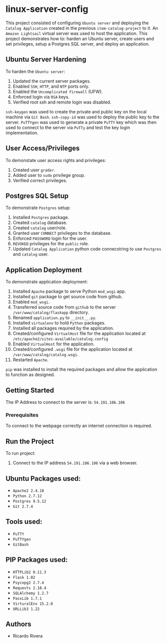 # linux-server-config
This project consisted of configuring `Ubuntu server` and deploying the `Catalog Application` created in the previous `item-catalog-project` to it. An `Amazon Lightsail` virtual server was used to host the application. This project demonstrates how to: harden an Ubuntu server, create users and set privileges, setup a Postgres SQL server, and  deploy an application.

## Ubuntu Server Hardening
To harden the `Ubuntu server`:
1) Updated the current server packages.
2) Enabled `SSH`, `HTTP`, and `NTP` ports only.
3) Enabled the `Uncomplicated Firewall` (UFW).
4) Enforced login via `RSA` keys.
5) Verified root ssh and remote login was disabled.

`ssh-keygen` was used to create the private and public key on the local machine via `Git Bash`. `ssh-copy-id` was used to deploy the public key to the server. `PuTTYgen` was used to generate a private `PuTTY` key which was then used to connect to the server via `PuTTy` and test the key login implementation.

## User Access/Privileges
To demonstate user access rights and privileges:
1) Created user `grader`.
2) Added user to `sudo` privilege group.
3) Verified correct privileges.

## Postgres SQL Setup
To demonstrate `Postgres` setup:
1) Installed `Postgres` package.
1) Created `catalog` database.
2) Created `catalog` user/role.
3) Granted user `CONNECT` privileges to the database.
4) Enforced `PASSWORD` login for the user.
5) `REVOKED` privileges for the `public` role.
6) Updated `Catalog Application` python code connecstring to use `Postgres` and `catalog` user.

## Application Deployment
To demonstrate application deployment:
1) Installed `Apache` package to serve Python `mod_wsgi` app.
2) Installed `git` package to get source code from github.
3) Enabled `mod_wsgi`.
4) Transferred source code from `github` to the server `/var/www/catalog/flaskapp` directory.
5) Renamed `application.py` to `__init__.py`.
6) Installed `virtualenv` to hold  `Python` packages.
7) Installed all packages required by the application.
8) Created/configured `VirtualHost` file for the application located at `/etc/apache2/sites-available/catalog.config`
9) Enabled `VirtualHost` for the application.
9) Created/configured `.wsgi` file for the application located at `/var/www/catalog/catalog.wsgi`.
10) Restarted `Apache`.

`pip` was installed to install the required packages and allow the application to function as designed.

## Getting Started
The IP Address to connect to the server is: `54.191.186.106`

### Prerequisites
To connect to the webpage correctly an internet connection is required.

## Run the Project
To run project:
1) Connect to the IP address `54.191.186.106` via a web browser.

## Ubuntu Packages used:
* `Apache2 2.4.18`
* `Python 2.7.12`
* `Postgres 9.5.12`
* `Git 2.7.4`

## Tools used:
* `PuTTY`
* `PuTTYgen`
* `GitBash`

## PIP Packages used:
* `HTTPLib2 0.11.3`
* `Flask 1.02`
* `Psycopg2 2.7.4`
* `Requests 2.18.4`
* `SQLAlchemy 1.2.7`
* `PassLib 1.7.1`
* `VirturalEnv 15.2.0`
* `URLLib3 1.22`

## Authors
* Ricardo Rivera